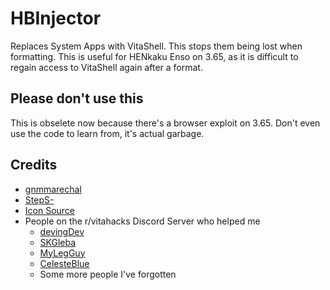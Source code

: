 # HBInjector

Replaces System Apps with VitaShell. This stops them being lost when formatting. This is useful for HENkaku Enso on 3.65, as it is difficult to regain access to VitaShell again after a format.

## Please don't use this

This is obselete now because there's a browser exploit on 3.65. Don't even use the code to learn from, it's actual garbage.

## Credits

- [gnmmarechal](https://github.com/gnmmarechal/)
- [StepS-](https://github.com/StepS-)
- [Icon Source](https://kuvshinov-ilya.deviantart.com/art/--682565941)
- People on the r/vitahacks Discord Server who helped me
  - [devingDev](https://github.com/devingDev/)
  - [SKGleba](https://github.com/SKGleba/)
  - [MyLegGuy](https://github.com/mylegguy)
  - [CelesteBlue](https://github.com/CelesteBlue-dev/)
  - Some more people I've forgotten
